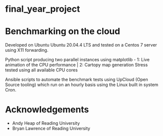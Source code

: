 # final_year_project
# Benchmarking on the cloud

Developed on Ubuntu Ubuntu 20.04.4 LTS and tested on a Centos 7 server using X11 forwarding.

Python script producing two parallel instances using matplotlib - 1: Live animation of the CPU performance | 2: Cartopy map generation
Stress tested using all available CPU cores

Ansible scripts to automate the benchmark tests using UpCloud (Open Source tooling) which run on an hourly basis using the Linux built in system Cron.

# Acknowledgements

- Andy Heap of Reading University
- Bryan Lawrence of Reading University

